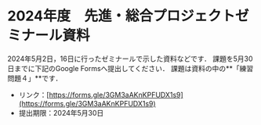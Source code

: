 2024年度　先進・総合プロジェクトゼミナール資料
====================================

2024年5月2日，16日に行ったゼミナールで示した資料などです．
課題を5月30日までに下記のGoogle Formsへ提出してください．
課題は資料の中の**「練習問題４」**です．

* リンク：[https://forms.gle/3GM3aAKnKPFUDX1s9](https://forms.gle/3GM3aAKnKPFUDX1s9)
* 提出期限：2024年5月30日




